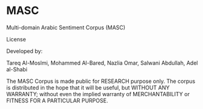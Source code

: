 # MASC
Multi-domain Arabic Sentiment Corpus (MASC)

License

Developed by:

Tareq Al-Moslmi, Mohammed Al-Bared, Nazlia Omar, Salwani Abdullah, Adel al-Shabi

The MASC Corpus is made public for RESEARCH purpose only.
The corpus is distributed in the hope that it will be useful, but WITHOUT ANY WARRANTY; without even the implied warranty of MERCHANTABILITY or FITNESS FOR A PARTICULAR PURPOSE.
